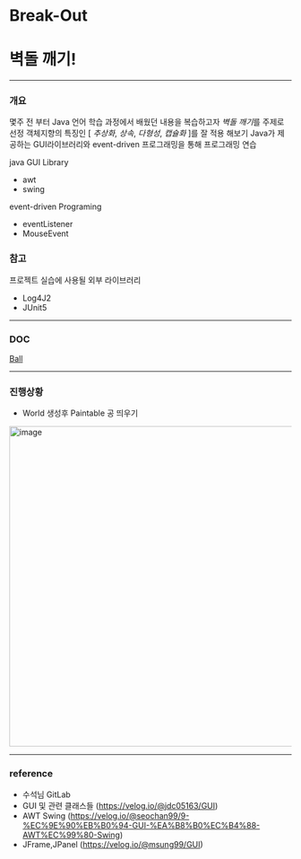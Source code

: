 # Break-Out

# 벽돌 깨기!
***

### 개요
몇주 전 부터 Java 언어 학습 과정에서 배웠던 내용을 복습하고자 *벽돌 깨기*를 주제로 선정
객체지향의 특징인 [ *추상화*, *상속*, *다형성*, *캡슐화* ]를 잘 적용 해보기
Java가 제공하는 GUI라이브러리와 event-driven 프로그래밍을 통해 프로그래밍 연습

java GUI Library
- awt
- swing

event-driven Programing
- eventListener
- MouseEvent

### 참고
프로젝트 실습에 사용될 외부 라이브러리
- Log4J2
- JUnit5

***
### DOC
[Ball](https://github.com/insub2004/Break-Out/blob/main/doc/Ball.md)

***
### 진행상황
- World 생성후 Paintable 공 띄우기

<img width="571" alt="image" src="https://github.com/user-attachments/assets/8e6d1faf-525c-45a6-950d-da4a023bc99f">


***
### reference
- 수석님 GitLab
- GUI 및 관련 클래스들 (https://velog.io/@jdc05163/GUI)
- AWT Swing (https://velog.io/@seochan99/9-%EC%9E%90%EB%B0%94-GUI-%EA%B8%B0%EC%B4%88-AWT%EC%99%80-Swing)
- JFrame,JPanel (https://velog.io/@msung99/GUI)